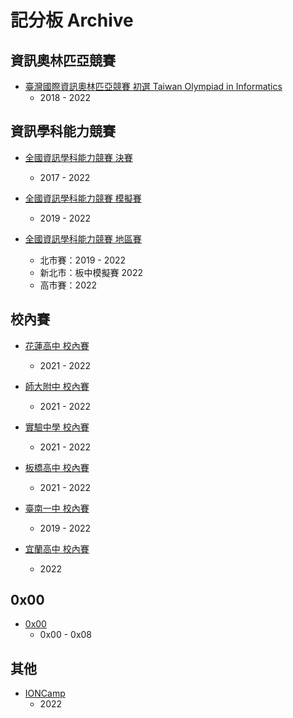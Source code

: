 # 記分板 Archive

## 資訊奧林匹亞競賽

-   [臺灣國際資訊奧林匹亞競賽 初選 Taiwan Olympiad in Informatics](https://sorahisa-rank.github.io/oi-toi/)
    -   2018 - 2022


## 資訊學科能力競賽

-   [全國資訊學科能力競賽 決賽](https://sorahisa-rank.github.io/nhspc-fin/)
    -   2017 - 2022

-   [全國資訊學科能力競賽 模擬賽](https://sorahisa-rank.github.io/nhspc-sim/)
    -   2019 - 2022

-   [全國資訊學科能力競賽 地區賽](https://sorahisa-rank.github.io/nhspc-reg/)
    -   北市賽：2019 - 2022
    -   新北市：板中模擬賽 2022
    -   高市賽：2022


## 校內賽

-   [花蓮高中 校內賽](https://sorahisa-rank.github.io/sh-hlhs/)
    -   2021 - 2022

-   [師大附中 校內賽](https://sorahisa-rank.github.io/sh-hsnu/)
    -   2021 - 2022

-   [實驗中學 校內賽](https://sorahisa-rank.github.io/sh-nehs/)
    -   2021 - 2022

-   [板橋高中 校內賽](https://sorahisa-rank.github.io/sh-pcsh/)
    -   2021 - 2022

-   [臺南一中 校內賽](https://sorahisa-rank.github.io/sh-tnfsh/)
    -   2019 - 2022

-   [宜蘭高中 校內賽](https://sorahisa-rank.github.io/sh-ylsh/)
    -   2022


## 0x00

-   [0x00](https://sorahisa-rank.github.io/0x00/)
    -   0x00 - 0x08


## 其他

-   [IONCamp](https://sorahisa-rank.github.io/ioncamp/)
    -   2022